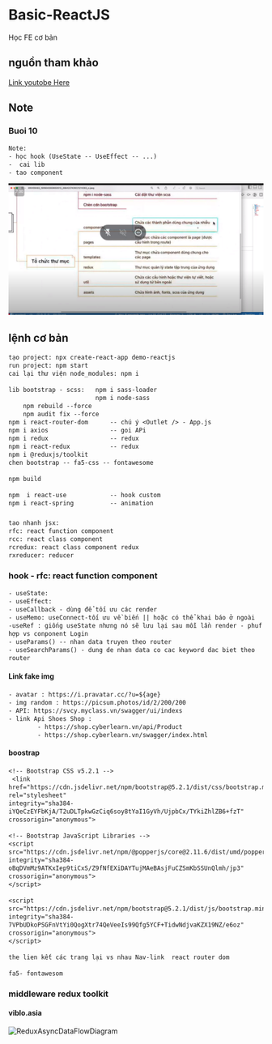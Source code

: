 # Basic-ReactJS
Học FE cơ bản
## nguồn tham khảo
[Link youtobe Here](https://www.youtube.com/watch?v=qe6xXyMEIEY&list=PLikSVTWMZtjNUFFsvZJpiaNpR1_hrggDf&index=8&ab_channel=L%C3%AATh%C3%A0nhPh%E1%BA%A1m)

## Note 
### Buoi 10
    Note: 
    - học hook (UseState -- UseEffect -- ...)
    -  cai lib
    - tao component

![...](./images/img_cautructhumuc.png)
## lệnh cơ bản

    tạo project: npx create-react-app demo-reactjs 
    run project: npm start 
    cai lại thư viện node_modules: npm i

    lib bootstrap - scss:   npm i sass-loader 
                            npm i node-sass
        npm rebuild --force
        npm audit fix --force
    npm i react-router-dom      -- chú ý <Outlet /> - App.js
    npm i axios                 -- goi APi
    npm i redux                 -- redux
    npm i react-redux           -- redux
    npm i @reduxjs/toolkit
    chen bootstrap -- fa5-css -- fontawesome

    npm build

    npm  i react-use            -- hook custom
    npm i react-spring          -- animation

###
    tao nhanh jsx: 
    rfc: react function component
    rcc: react class component
    rcredux: react class component redux
    rxreducer: reducer 

### hook - rfc: react function component

    - useState:
    - useEffect:
    - useCallback - dùng để tối ưu các render
    - useMemo: useConnect-tối ưu về biến || hoặc có thể khai báo ở ngoài
    -useRef : giống useState nhưng nó sẽ lưu lại sau mỗi lần render - phuf hợp vs conponent Login
    - useParams() -- nhan data truyen theo router
    - useSearchParams() - dung de nhan data co cac keyword dac biet theo router

#### Link fake img 
    - avatar : https://i.pravatar.cc/?u=${age}
    - img random : https://picsum.photos/id/2/200/200
    - API: https://svcy.myclass.vn/swagger/ui/indexs
    - link Api Shoes Shop : 
            - https://shop.cyberlearn.vn/api/Product
            - https://shop.cyberlearn.vn/swagger/index.html


#### boostrap 

    <!-- Bootstrap CSS v5.2.1 -->
     <link href="https://cdn.jsdelivr.net/npm/bootstrap@5.2.1/dist/css/bootstrap.min.css" rel="stylesheet"
    integrity="sha384-iYQeCzEYFbKjA/T2uDLTpkwGzCiq6soy8tYaI1GyVh/UjpbCx/TYkiZhlZB6+fzT" crossorigin="anonymous">
    
    <!-- Bootstrap JavaScript Libraries -->
    <script src="https://cdn.jsdelivr.net/npm/@popperjs/core@2.11.6/dist/umd/popper.min.js"
    integrity="sha384-oBqDVmMz9ATKxIep9tiCxS/Z9fNfEXiDAYTujMAeBAsjFuCZSmKbSSUnQlmh/jp3" crossorigin="anonymous">
    </script>

    <script src="https://cdn.jsdelivr.net/npm/bootstrap@5.2.1/dist/js/bootstrap.min.js"
    integrity="sha384-7VPbUDkoPSGFnVtYi0QogXtr74QeVeeIs99Qfg5YCF+TidwNdjvaKZX19NZ/e6oz" crossorigin="anonymous">
    </script>

    the lien kết các trang lại vs nhau Nav-link  react router dom

    fa5- fontawesom
### middleware redux toolkit
#### viblo.asia
![ReduxAsyncDataFlowDiagram ](https://redux.js.org/assets/images/ReduxAsyncDataFlowDiagram-d97ff38a0f4da0f327163170ccc13e80.gif)
    
    
